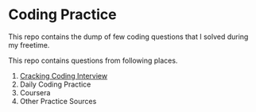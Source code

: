 # Coding Practice

This repo contains the dump of few coding questions that I solved during my freetime. 

This repo contains questions from following places.  

1. [Cracking Coding Interview](https://www.crackingthecodinginterview.com/)
2. Daily Coding Practice
3. Coursera
4. Other Practice Sources
